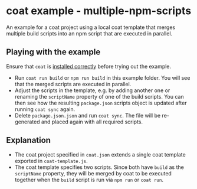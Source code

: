 # coat example - multiple-npm-scripts

An example for a coat project using a local coat template that merges multiple build scripts into an npm script that are executed in parallel.

## Playing with the example

Ensure that `coat` is [installed correctly](TODO) before trying out the example.

* Run `coat run build` or `npm run build` in this example folder. You will see that the merged scripts are executed in parallel.
* Adjust the scripts in the template, e.g. by adding another one or renaming the `scriptName` property of one of the build scripts. You can then see how the resulting `package.json` scripts object is updated after running `coat sync` again.
* Delete `package.json.json` and run `coat sync`. The file will be re-generated and placed again with all required scripts.

## Explanation

* The coat project specified in `coat.json` extends a single coat template exported in `coat-template.js`.
* The coat template specifies two scripts. Since both have `build` as the `scriptName` property, they will be merged by coat to be executed together when the `build` script is run via `npm run` or `coat run`.
